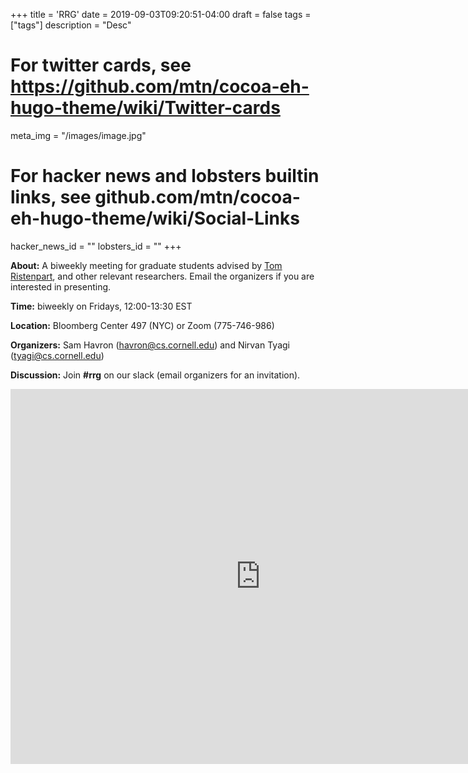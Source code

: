 +++
title = 'RRG'
date = 2019-09-03T09:20:51-04:00
draft = false
tags = ["tags"]
description = "Desc"

# For twitter cards, see https://github.com/mtn/cocoa-eh-hugo-theme/wiki/Twitter-cards
meta_img = "/images/image.jpg"

# For hacker news and lobsters builtin links, see github.com/mtn/cocoa-eh-hugo-theme/wiki/Social-Links
hacker_news_id = ""
lobsters_id = ""
+++

**About:**
A biweekly meeting for graduate students advised by [Tom
Ristenpart](https://rist.tech.cornell.edu), and other relevant researchers.
Email the organizers if you are interested in presenting.

**Time:**
biweekly on Fridays, 12:00-13:30 EST

**Location:** 
Bloomberg Center 497 (NYC) or Zoom (775-746-986)

**Organizers:**
Sam Havron (<havron@cs.cornell.edu>) and 
Nirvan Tyagi (<tyagi@cs.cornell.edu>)

**Discussion:**
Join **#rrg** on our slack (email organizers for an invitation).

<iframe src="https://calendar.google.com/calendar/embed?src=dn63t01inba41ogf6t2emc1pio%40group.calendar.google.com&ctz=America%2FNew_York" style="border: 0" width="800" height="600" frameborder="0" scrolling="no"></iframe>
